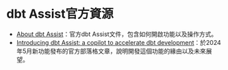# dbt Assist官方資源

- [About dbt Assist](https://docs.getdbt.com/docs/cloud/dbt-assist)：官方dbt Assist文件，包含如何開啟功能以及操作方式。
- [Introducing dbt Assist: a copilot to accelerate dbt development](https://www.getdbt.com/blog/introducing-dbt-assist)：於2024年5月新功能發布的官方部落格文章，說明開發這個功能的緣由以及未來展望。

